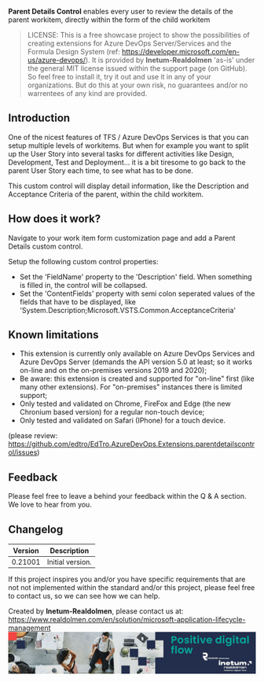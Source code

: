 **Parent Details Control** enables every user to review the details of the parent workitem, directly within the form of the child workitem

> LICENSE: This is a free showcase project to show the possibilities of creating extensions for Azure DevOps Server/Services and the Formula Design System (ref: https://developer.microsoft.com/en-us/azure-devops/). It is provided by **Inetum-Realdolmen** 'as-is' under the general MIT license issued within the support page (on GitHub). So feel free to install it, try it out and use it in any of your organizations. But do this at your own risk, no guarantees and/or no warrentees of any kind are provided.

## Introduction
One of the nicest features of TFS / Azure DevOps Services is that you can setup multiple levels of workitems. But when for example you want to split up the User Story into several tasks for different activities like Design, Development, Test and Deployment... it is a bit tiresome to go back to the parent User Story each time, to see what has to be done.

This custom control will display detail information, like the Description and Acceptance Criteria of the parent, within the child workitem.


## How does it work?
Navigate to your work item form customization page and add a Parent Details custom control.

Setup the following custom control properties:
- Set the 'FieldName' property to the 'Description' field. When something is filled in, the control will be collapsed.
- Set the 'ContentFields' property with semi colon seperated values of the fields that have to be displayed, like 'System.Description;Microsoft.VSTS.Common.AcceptanceCriteria'

 
## Known limitations
* This extension is currently only available on Azure DevOps Services and Azure DevOps Server (demands the API version 5.0 at least; so it works on-line and on the on-premises versions 2019 and 2020);
* Be aware: this extension is created and supported for "on-line" first (like many other extensions). For "on-premises" instances there is limited support;
* Only tested and validated on Chrome, FireFox and Edge (the new Chronium based version) for a regular non-touch device;
* Only tested and validated on Safari (IPhone) for a touch device.

(please review: https://github.com/edtro/EdTro.AzureDevOps.Extensions.parentdetailscontrol/issues)


## Feedback
Please feel free to leave a behind your feedback within the Q & A section. We love to hear from you.


## Changelog

| Version | Description |
|---------|-------------| 
| 0.21001 | Initial version.|

If this project inspires you and/or you have specific requirements that are not not implemented within the standard and/or this project, please feel free to contact us, so we can see how we can help.

Created by **Inetum-Realdolmen**, please contact us at: https://www.realdolmen.com/en/solution/microsoft-application-lifecycle-management
<br/>
![screenshot](img/inetum-realdolmen-becomes.png)
<br/>

